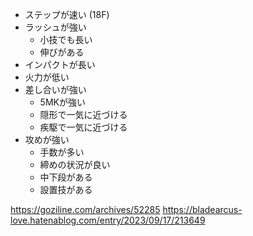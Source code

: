 - ステップが速い (18F)
- ラッシュが強い
  - 小技でも長い
  - 伸びがある
- インパクトが長い
- 火力が低い
- 差し合いが強い
  - 5MKが強い
  - 隠形で一気に近づける
  - 疾駆で一気に近づける
- 攻めが強い
  - 手数が多い
  - 締めの状況が良い
  - 中下段がある
  - 設置技がある

https://goziline.com/archives/52285
https://bladearcus-love.hatenablog.com/entry/2023/09/17/213649
